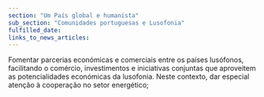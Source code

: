 ```yaml
---
section: "Um País global e humanista"
sub_section: "Comunidades portuguesas e Lusofonia"
fulfilled_date:
links_to_news_articles:
---
```


Fomentar parcerias económicas e comerciais entre os países lusófonos, facilitando o comércio, investimentos e iniciativas conjuntas que aproveitem as potencialidades económicas da lusofonia. Neste contexto, dar especial atenção à cooperação no setor energético;